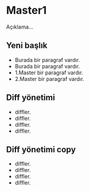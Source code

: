 # Master1
Açıklama...

## Yeni başlık
- Burada bir paragraf vardır.
- Burada bir paragraf vardır.
- 1.Master bir paragraf vardır.
- 2.Master bir paragraf vardır.


## Diff yönetimi
- diffler.
- diffler.
- diffler.
- diffler.

## Diff yönetimi copy
- diffler.
- diffler.
- diffler.
- diffler.